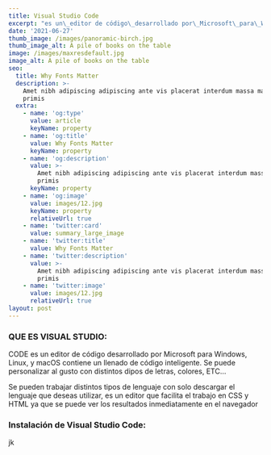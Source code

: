 ```yaml
---
title: Visual Studio Code
excerpt: "es un\_editor de código\_desarrollado por\_Microsoft\_para\_Windows,\_Linux\_y\_macOS, contiene un llenado de código inteligente. Se puede personalizar al gusto con\ndistintos dipos de letras, colores, ETC…"
date: '2021-06-27'
thumb_image: /images/panoramic-birch.jpg
thumb_image_alt: A pile of books on the table
image: /images/maxresdefault.jpg
image_alt: A pile of books on the table
seo:
  title: Why Fonts Matter
  description: >-
    Amet nibh adipiscing adipiscing ante vis placerat interdum massa massa
    primis
  extra:
    - name: 'og:type'
      value: article
      keyName: property
    - name: 'og:title'
      value: Why Fonts Matter
      keyName: property
    - name: 'og:description'
      value: >-
        Amet nibh adipiscing adipiscing ante vis placerat interdum massa massa
        primis
      keyName: property
    - name: 'og:image'
      value: images/12.jpg
      keyName: property
      relativeUrl: true
    - name: 'twitter:card'
      value: summary_large_image
    - name: 'twitter:title'
      value: Why Fonts Matter
    - name: 'twitter:description'
      value: >-
        Amet nibh adipiscing adipiscing ante vis placerat interdum massa massa
        primis
    - name: 'twitter:image'
      value: images/12.jpg
      relativeUrl: true
layout: post
---
```

### **QUE ES VISUAL STUDIO:**

CODE es un editor de código desarrollado por Microsoft para Windows, Linux, y macOS contiene un llenado de código inteligente. Se puede personalizar al gusto con distintos dipos de letras, colores, ETC…

Se pueden trabajar distintos tipos de lenguaje
con solo descargar el lenguaje que deseas utilizar, es un editor que facilita
el trabajo en CSS y HTML ya que se puede ver los resultados inmediatamente en
el navegador

### **Instalación de Visual Studio Code:**

jk

